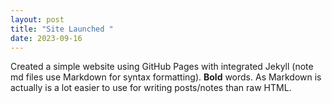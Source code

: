 ```yaml
---
layout: post
title: "Site Launched "
date: 2023-09-16
---
```


Created a simple website using GitHub Pages with integrated Jekyll (note md files use Markdown for syntax
formatting). **Bold** words. As Markdown is actually is a lot easier to use for writing posts/notes than raw
HTML.
